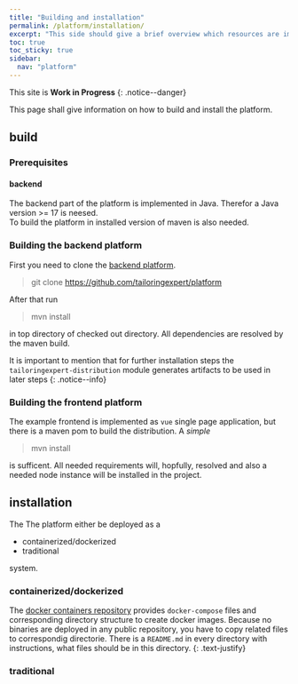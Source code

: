 ```yaml
---
title: "Building and installation"
permalink: /platform/installation/
excerpt: "This side should give a brief overview which resources are import to build and run the tailoringexpert platform"
toc: true
toc_sticky: true
sidebar:
  nav: "platform"
---
```


This site is **Work in Progress**
{: .notice--danger}

This page shall give information on how to build and install the platform.

## build

### Prerequisites

#### backend

The backend part of the platform is implemented in Java. Therefor a Java version >= 17 is neesed.  
To build the platform in installed version of maven is also needed.


### Building the backend platform

First you need to clone the [backend platform](https://github.com/tailoringexpert/platform).
>  git clone https://github.com/tailoringexpert/platform

After that run 
> mvn install

in top directory of checked out directory. All dependencies are resolved by the maven build. 
 
It is important to mention that for further installation steps the `tailoringexpert-distribution` module generates artifacts to be used in later steps
{: .notice--info}

### Building the frontend platform

The example frontend is implemented as `vue` single page application, but there is a maven pom to build the distribution. A _simple_ 
> mvn install

is sufficent. All needed requirements will, hopfully, resolved and also a needed node instance will be installed in the project.


## installation

The The platform either be deployed as a

- containerized/dockerized
- traditional

system.

### containerized/dockerized

The [docker containers repository](https://github.com/tailoringexpert/docker-containers) provides `docker-compose` files and corresponding directory structure to create
docker images. Because no binaries are deployed in any public repository, you have to copy related files to correspondig directorie. There is a `README.md` in every directory
with instructions, what files should be in this directory.
{: .text-justify}

### traditional




 